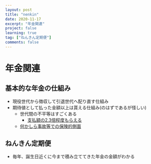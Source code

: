 ```yaml
---
layout: post
title: "nenkin"
date: 2020-11-17
excerpt: "年金関連"
project: false
learning: true
tag: ["ねんきん定期便"]
comments: false
---
```


# 年金関連

## 基本的な年金の仕組み
 - 現役世代から徴収して引退世代へ配り直す仕組み
 - 期待値として払った金額以上は貰える仕組み(のはずであるが怪しい)
   - 世代間の不平等はすごくある
     - [支払額の2.3倍程度もらえる](https://www.mhlw.go.jp/topics/2004/03/dl/tp0315-2r.pdf)
   - [何かしら事故等での保険的側面](https://www.gov-online.go.jp/useful/article/201201/2.html)

## ねんきん定期便
 - 毎年、誕生日近くに今まで積み立ててきた年金の金額がわかる



